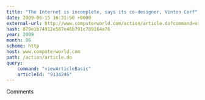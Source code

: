 ```yaml
---
title: "The Internet is incomplete, says its co-designer, Vinton Cerf"
date: 2009-06-15 16:31:50 +0000
external-url: http://www.computerworld.com/action/article.do?command=viewArticleBasic&articleId=9134246
hash: 879e1b74912e587e46b791c789164a76
year: 2009
month: 06
scheme: http
host: www.computerworld.com
path: /action/article.do
query:
    command: "viewArticleBasic"
    articleId: "9134246"
---
```


Comments
